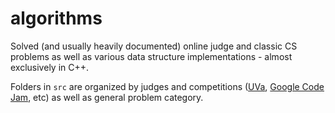 # algorithms

Solved (and usually heavily documented) online judge and classic CS problems as well as various data structure implementations - almost exclusively in C++.

Folders in `src` are organized by judges and competitions ([UVa](https://uva.onlinejudge.org), [Google Code Jam](http://code.google.com/codejam/), etc) as well as general problem category.
